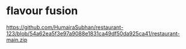 # flavour fusion
https://github.com/HumairaSubhan/restaurant-123/blob/54a62ea5f3e97a9088e1831ca49df50da925ca41/restaurant-main.zip

